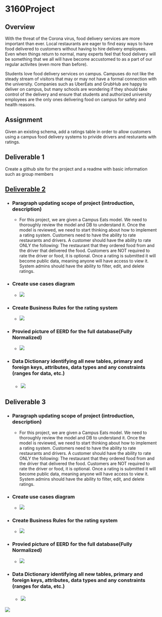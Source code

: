 # 3160Project
## Overview

<p>  With the threat of the Corona virus, food delivery services are more important than ever.  Local restaurants are eager to find easy ways to have food delivered to customers without having to hire delivery employees. Even when things return to normal, many experts feel that food delivery will be something that we all will have become accustomed to as a part of our regular activites (even more than before). </p>
<p>  Students love food delivery services on campus.  Campuses do not like the steady stream of visitors that may or  may not have a formal connection with the university.  Companies such as UberEats and GrubHub are happy to deliver on campus, but many schools are wondering if they should take control of the delivery and ensure that students and authorized university employees are the only ones delivering food on campus for safety and health reasons. </p>
<h2> Assignment </h2>
<p>Given an existing schema, add a ratings table in order to allow customers using a campus food delivery systems to privide drivers and resturants with ratings.</p>
<h2> Deliverable 1</h2>
<p>Create a github site for the project and a readme with basic information such as group members</p>





<h2><a href="/Deliverable-2">Deliverable 2</a></h2>
<ul>
  <li><h3>Paragraph updating scope of project (introduction, description)</h3>
    <ul>
      <li>
        <p>
          For this project, we are given a Campus Eats model. We need to thoroughly review the model and DB to understand it. Once the model is reviewed, we need to start thinking about how to implement a rating system. Customers need to have the ability to rate restaurants and drivers. A customer should have the ability to rate ONLY the following: The restaurant that they ordered food from and the driver that delivered the food. Customers are NOT required to rate the driver or food, it is optional. Once a rating is submitted it will become public data, meaning anyone will have access to view it. System admins should have the ability to filter, edit, and delete ratings.
        </p>
      </li>
    </ul>  
  </li>
  <li><h3>Create use cases diagram</h3>
    <ul>  
      <li>
        <img src = "/Deliverable-2/Case%20Diagram.PNG"/>
      </li>
    </ul> 
  </li>
  <li><h3>Create Business Rules for the rating system</h3>
    <ul>
      <li>
        <img src = "/Deliverable-2/Business-Rules.PNG"/>
      </li>
    </ul>
  </li>
  <li><h3>Provied picture of EERD for the full database(Fully Normalized)</h3>
    <ul>
      <li>
        <img src = "/Deliverable-2/EERD.PNG"/>
      </li>
    </ul>
  </li>
  <li><h3>Data Dictionary identifying all new tables, primary and foreign keys, attributes, data types and any constraints (ranges for data, etc.)<h3/>
    <ul>
      <li>
        <img src = "/Deliverable-2/DataDictionary.PNG"/>
      </li>
    </ul>
  </li>
</ul>





<h2> Deliverable 3</h2>
<ul>
  <li><h3>Paragraph updating scope of project (introduction, description)</h3>
    <ul>
      <li>
        <p>
          For this project, we are given a Campus Eats model. We need to thoroughly review the model and DB to understand it. Once the model is reviewed, we need to start thinking about how to implement a rating system. Customers need to have the ability to rate restaurants and drivers. A customer should have the ability to rate ONLY the following: The restaurant that they ordered food from and the driver that delivered the food. Customers are NOT required to rate the driver or food, it is optional. Once a rating is submitted it will become public data, meaning anyone will have access to view it. System admins should have the ability to filter, edit, and delete ratings.
        </p>
      </li>
    </ul>  
  </li>
  <li><h3>Create use cases diagram</h3>
    <ul>  
      <li>
        <img src = "/Deliverable-2/Case%20Diagram.PNG"/>
      </li>
    </ul> 
  </li>
  <li><h3>Create Business Rules for the rating system</h3>
    <ul>
      <li>
        <img src = "/Deliverable-2/Business-Rules.PNG"/>
      </li>
    </ul>
  </li>
  <li><h3>Provied picture of EERD for the full database(Fully Normalized)</h3>
    <ul>
      <li>
        <img src = "/Deliverable-2/EERD.PNG"/>
      </li>
    </ul>
  </li>
  <li><h3>Data Dictionary identifying all new tables, primary and foreign keys, attributes, data types and any constraints (ranges for data, etc.)<h3/>
    <ul>
      <li>
        <img src = "/Deliverable-2/DataDictionary.PNG"/>
      </li>
    </ul>
  </li>
</ul>
<img src = "/SQL%20Dump/query1.PNG"/>
